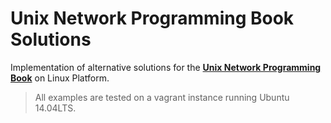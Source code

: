 # Unix Network Programming Book Solutions

Implementation of alternative solutions for the [**Unix Network Programming Book**](http://www.unpbook.com) on Linux Platform.

> All examples are tested on a vagrant instance running Ubuntu 14.04LTS.
